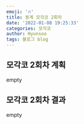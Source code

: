 ```yaml
---
emoji: '🔥'
title: 동계 모각코 2회차
date: '2022-01-08 19:25:33'
categories: 모각코
author: Hyunsoo
tags: 블로그 blog
---
```


## 모각코 2회차 계획

empty

## 모각코 2회차 결과

empty

```toc

```
